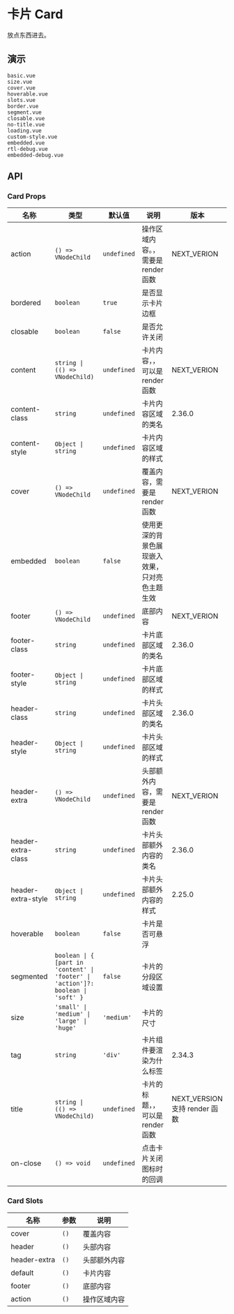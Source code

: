 # 卡片 Card

放点东西进去。

## 演示

```demo
basic.vue
size.vue
cover.vue
hoverable.vue
slots.vue
border.vue
segment.vue
closable.vue
no-title.vue
loading.vue
custom-style.vue
embedded.vue
rtl-debug.vue
embedded-debug.vue
```

## API

### Card Props

| 名称 | 类型 | 默认值 | 说明 | 版本 |
| --- | --- | --- | --- | --- |
| action | `() => VNodeChild` | `undefined` | 操作区域内容。，需要是 render 函数 | NEXT_VERION |
| bordered | `boolean` | `true` | 是否显示卡片边框 |  |
| closable | `boolean` | `false` | 是否允许关闭 |  |
| content | `string \| (() => VNodeChild)` | `undefined` | 卡片内容，，可以是 render 函数 | NEXT_VERION |
| content-class | `string` | `undefined` | 卡片内容区域的类名 | 2.36.0 |
| content-style | `Object \| string` | `undefined` | 卡片内容区域的样式 |  |
| cover | `() => VNodeChild` | `undefined` | 覆盖内容，需要是 render 函数 | NEXT_VERION |
| embedded | `boolean` | `false` | 使用更深的背景色展现嵌入效果，只对亮色主题生效 |  |
| footer | `() => VNodeChild` | `undefined` | 底部内容 | NEXT_VERION |
| footer-class | `string` | `undefined` | 卡片底部区域的类名 | 2.36.0 |
| footer-style | `Object \| string` | `undefined` | 卡片底部区域的样式 |  |
| header-class | `string` | `undefined` | 卡片头部区域的类名 | 2.36.0 |
| header-style | `Object \| string` | `undefined` | 卡片头部区域的样式 |  |
| header-extra | `() => VNodeChild` | `undefined` | 头部额外内容，需要是 render 函数 | NEXT_VERION |
| header-extra-class | `string` | `undefined` | 卡片头部额外内容的类名 | 2.36.0 |
| header-extra-style | `Object \| string` | `undefined` | 卡片头部额外内容的样式 | 2.25.0 |
| hoverable | `boolean` | `false` | 卡片是否可悬浮 |  |
| segmented | `boolean \| { [part in 'content' \| 'footer' \| 'action']?: boolean \| 'soft' }` | `false` | 卡片的分段区域设置 |  |
| size | `'small' \| 'medium' \| 'large' \| 'huge'` | `'medium'` | 卡片的尺寸 |  |
| tag | `string` | `'div'` | 卡片组件要渲染为什么标签 | 2.34.3 |
| title | `string \| (() => VNodeChild)` | `undefined` | 卡片的标题，，可以是 render 函数 | NEXT_VERSION 支持 render 函数 |
| on-close | `() => void` | `undefined` | 点击卡片关闭图标时的回调 |  |

### Card Slots

| 名称         | 参数 | 说明         |
| ------------ | ---- | ------------ |
| cover        | `()` | 覆盖内容     |
| header       | `()` | 头部内容     |
| header-extra | `()` | 头部额外内容 |
| default      | `()` | 卡片内容     |
| footer       | `()` | 底部内容     |
| action       | `()` | 操作区域内容 |
